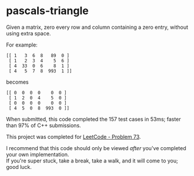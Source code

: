 # pascals-triangle 
Given a matrix, zero every row and column containing a zero entry, without using extra space.

For example:
```
[[ 1   3  6  8   89  0 ]
 [ 1   2  3  4    5  6 ]
 [ 4  33  0  6    8  1 ]
 [ 4   5  7  8  993  1 ]]

```
becomes
```
[[ 0  0  0  0    0  0 ]
 [ 1  2  0  4    5  0 ]
 [ 0  0  0  0    0  0 ]
 [ 4  5  0  8  993  0 ]]

```

When submitted, this code completed the 157 test cases in 53ms; faster than 97% of C++ submissions.

This project was completed for [LeetCode - Problem 73](https://leetcode.com/problems/set-matrix-zeroes/).

I recommend that this code should only be viewed _after_ you've completed your own implementation.  
If you're super stuck, take a break, take a walk, and it will come to you; good luck.
